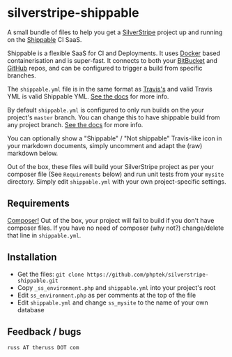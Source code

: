 # silverstripe-shippable

A small bundle of files to help you get a [SilverStripe](http://silverstripe.org) project up and running on the [Shippable](http://shippable.com) CI SaaS.

Shippable is a flexible SaaS for CI and Deployments. It uses [Docker](http://docker.io) based containerisation and is super-fast. It connects to both your [BitBucket](http://bitbucket.org) and [GitHub](http://github.com) repos, and can be configured to trigger a build from specific branches.

The `shippable.yml` file is in the same format as [Travis's](http://travis-ci.org) and valid Travis YML is valid Shippable YML. [See the docs](http://docs.shippable.com/en/latest/) for more info.

By default `shippable.yml` is configured to only run builds on the your project's `master` branch. You can change this to have shippable build from any project branch. [See the docs](http://docs.shippable.com/en/latest/) for more info.

You can optionally show a "Shippable" / "Not shippable" Travis-like icon in your markdown documents, simply uncomment and adapt the (raw) markdown below.

Out of the box, these files will build your SilverStripe project as per your composer file (See `Requirements` below) and run unit tests from your `mysite` directory. Simply edit `shippable.yml` with your own project-specific settings.

<!--
# Build Status
[![Build
Status](https://api.shippable.com/projects/<your-project-sha>/badge?branchName=<your-branch>)](https://app.shippable.com/projects/<your-project-sha>/builds/latest)
-->

## Requirements

[Composer!](http://getcomposer.org) Out of the box, your project will fail to build if you don't have composer files. If you have no need of composer (why not?) change/delete that line in `shippable.yml`.

## Installation

* Get the files: `git clone https://github.com/phptek/silverstripe-shippable.git`
* Copy `_ss_environment.php` and `shippable.yml` into your project's root
* Edit `ss_environment.php` as per comments at the top of the file
* Edit `shippable.yml` and change `ss_mysite` to the name of your own database

## Feedback / bugs


`russ AT theruss DOT com`
